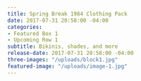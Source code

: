 ```yaml
---
title: Spring Break 1984 Clothing Pack
date: 2017-07-31 20:58:00 -04:00
categories:
- Featured Box 1
- Upcoming Row 1
subtitle: Bikinis, shades, and more
release-date: 2017-07-31 20:58:00 -04:00
three-images: "/uploads/block1.jpg"
featured-image: "/uploads/image-1.jpg"
---
```


